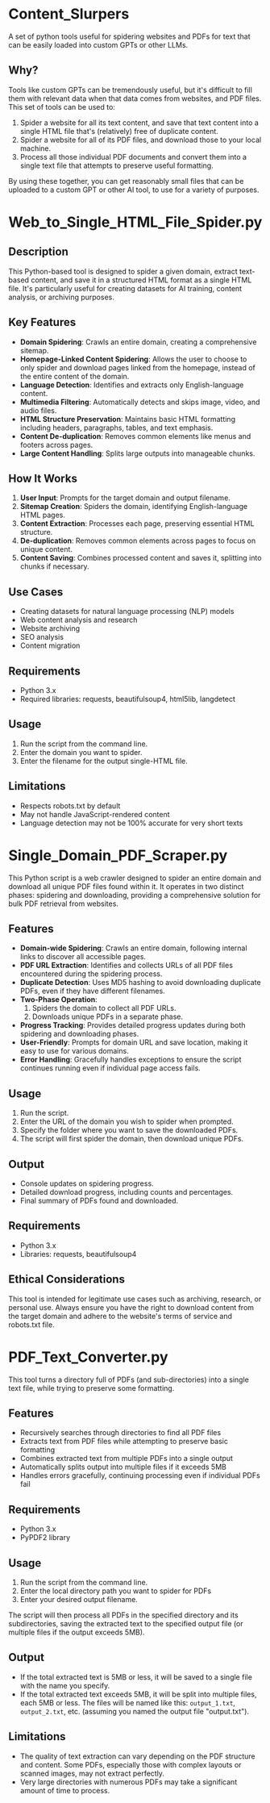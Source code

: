 # Content_Slurpers
A set of python tools useful for spidering websites and PDFs for text that can be easily loaded into custom GPTs or other LLMs. 

## Why? 
Tools like custom GPTs can be tremendously useful, but it's difficult to fill them with relevant data when that data comes from websites, and PDF files.  This set of tools can be used to: 

1) Spider a website for all its text content, and save that text content into a single HTML file that's (relatively) free of duplicate content.
2) Spider a website for all of its PDF files, and download those to your local machine.
3) Process all those individual PDF documents and convert them into a single text file that attempts to preserve useful formatting.

By using these together, you can get reasonably small files that can be uploaded to a custom GPT or other AI tool, to use for a variety of purposes. 



# Web_to_Single_HTML_File_Spider.py

## Description

This Python-based tool is designed to spider a given domain, extract text-based content, and save it in a structured HTML format as a single HTML file. It's particularly useful for creating datasets for AI training, content analysis, or archiving purposes.

## Key Features

- **Domain Spidering**: Crawls an entire domain, creating a comprehensive sitemap.
- **Homepage-Linked Content Spidering**: Allows the user to choose to only spider and download pages linked from the homepage, instead of the entire content of the domain. 
- **Language Detection**: Identifies and extracts only English-language content.
- **Multimedia Filtering**: Automatically detects and skips image, video, and audio files.
- **HTML Structure Preservation**: Maintains basic HTML formatting including headers, paragraphs, tables, and text emphasis.
- **Content De-duplication**: Removes common elements like menus and footers across pages.
- **Large Content Handling**: Splits large outputs into manageable chunks.

## How It Works

1. **User Input**: Prompts for the target domain and output filename.
2. **Sitemap Creation**: Spiders the domain, identifying English-language HTML pages.
3. **Content Extraction**: Processes each page, preserving essential HTML structure.
4. **De-duplication**: Removes common elements across pages to focus on unique content.
5. **Content Saving**: Combines processed content and saves it, splitting into chunks if necessary.

## Use Cases

- Creating datasets for natural language processing (NLP) models
- Web content analysis and research
- Website archiving
- SEO analysis
- Content migration

## Requirements

- Python 3.x
- Required libraries: requests, beautifulsoup4, html5lib, langdetect

## Usage

1. Run the script from the command line.
2. Enter the domain you want to spider.
3. Enter the filename for the output single-HTML file. 

## Limitations

- Respects robots.txt by default
- May not handle JavaScript-rendered content
- Language detection may not be 100% accurate for very short texts


# Single_Domain_PDF_Scraper.py

This Python script is a web crawler designed to spider an entire domain and download all unique PDF files found within it. It operates in two distinct phases: spidering and downloading, providing a comprehensive solution for bulk PDF retrieval from websites.

## Features

- **Domain-wide Spidering**: Crawls an entire domain, following internal links to discover all accessible pages.
- **PDF URL Extraction**: Identifies and collects URLs of all PDF files encountered during the spidering process.
- **Duplicate Detection**: Uses MD5 hashing to avoid downloading duplicate PDFs, even if they have different filenames.
- **Two-Phase Operation**: 
  1. Spiders the domain to collect all PDF URLs.
  2. Downloads unique PDFs in a separate phase.
- **Progress Tracking**: Provides detailed progress updates during both spidering and downloading phases.
- **User-Friendly**: Prompts for domain URL and save location, making it easy to use for various domains.
- **Error Handling**: Gracefully handles exceptions to ensure the script continues running even if individual page access fails.

## Usage

1. Run the script.
2. Enter the URL of the domain you wish to spider when prompted.
3. Specify the folder where you want to save the downloaded PDFs.
4. The script will first spider the domain, then download unique PDFs.

## Output

- Console updates on spidering progress.
- Detailed download progress, including counts and percentages.
- Final summary of PDFs found and downloaded.

## Requirements

- Python 3.x
- Libraries: requests, beautifulsoup4

## Ethical Considerations

This tool is intended for legitimate use cases such as archiving, research, or personal use. Always ensure you have the right to download content from the target domain and adhere to the website's terms of service and robots.txt file.

# PDF_Text_Converter.py

This tool turns a directory full of PDFs (and sub-directories) into a single text file, while trying to preserve some formatting. 

## Features

- Recursively searches through directories to find all PDF files
- Extracts text from PDF files while attempting to preserve basic formatting
- Combines extracted text from multiple PDFs into a single output
- Automatically splits output into multiple files if it exceeds 5MB
- Handles errors gracefully, continuing processing even if individual PDFs fail

## Requirements

- Python 3.x
- PyPDF2 library

## Usage

1. Run the script from the command line.
2. Enter the local directory path you want to spider for PDFs
3. Enter your desired output filename.

The script will then process all PDFs in the specified directory and its subdirectories, saving the extracted text to the specified output file (or multiple files if the output exceeds 5MB).

## Output

- If the total extracted text is 5MB or less, it will be saved to a single file with the name you specify.
- If the total extracted text exceeds 5MB, it will be split into multiple files, each 5MB or less. The files will be named like this: `output_1.txt`, `output_2.txt`, etc. (assuming you named the output file "output.txt").

## Limitations

- The quality of text extraction can vary depending on the PDF structure and content. Some PDFs, especially those with complex layouts or scanned images, may not extract perfectly.
- Very large directories with numerous PDFs may take a significant amount of time to process.

